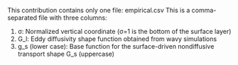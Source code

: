 This contribution contains only one file: empirical.csv
This is a comma-separated file with three columns:

1. σ: Normalized vertical coordinate (σ=1 is the bottom of the surface layer)
2. G_l: Eddy diffusivity shape function obtained from wavy simulations
3. g_s (lower case): Base function for the surface-driven nondiffusive transport shape G_s (uppercase)


